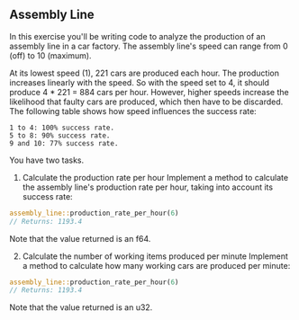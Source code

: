 ## Assembly Line

In this exercise you'll be writing code to analyze the production of an assembly line in a car factory. The assembly line's speed can range from 0 (off) to 10 (maximum).

At its lowest speed (1), 221 cars are produced each hour. The production increases linearly with the speed. So with the speed set to 4, it should produce 4 * 221 = 884 cars per hour. However, higher speeds increase the likelihood that faulty cars are produced, which then have to be discarded. The following table shows how speed influences the success rate:

```
1 to 4: 100% success rate.
5 to 8: 90% success rate.
9 and 10: 77% success rate.
```

You have two tasks.

1. Calculate the production rate per hour
Implement a method to calculate the assembly line's production rate per hour, taking into account its success rate:

```rs
assembly_line::production_rate_per_hour(6)
// Returns: 1193.4
```

Note that the value returned is an f64.

2. Calculate the number of working items produced per minute
Implement a method to calculate how many working cars are produced per minute:

```rs
assembly_line::production_rate_per_hour(6)
// Returns: 1193.4
```

Note that the value returned is an u32.